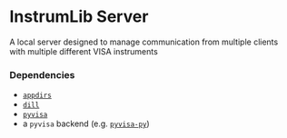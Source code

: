 # InstrumLib Server

A local server designed to manage communication from multiple clients with multiple different VISA instruments

### Dependencies

* [`appdirs`](https://github.com/ActiveState/appdirs)
* [`dill`](https://github.com/uqfoundation/dill)
* [`pyvisa`](https://github.com/pyvisa/pyvisa)
* a `pyvisa` backend (e.g. [`pyvisa-py`](https://github.com/pyvisa/pyvisa-py))
